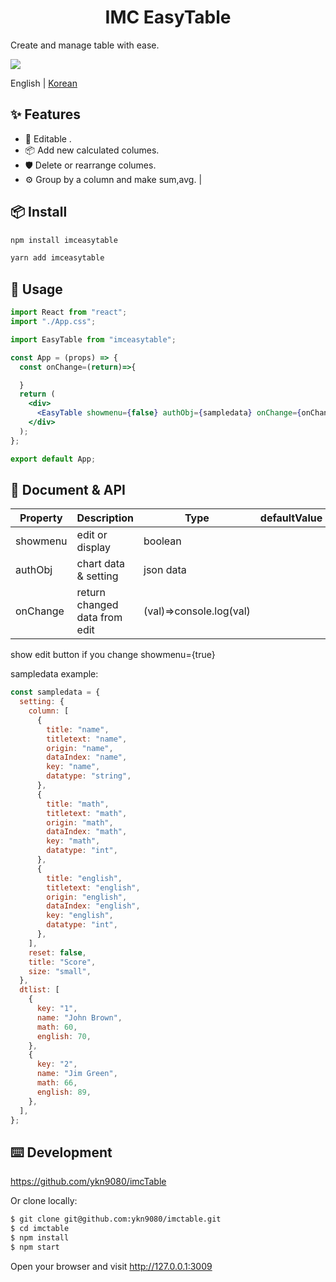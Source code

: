 <h1 align="center">IMC EasyTable</h1>

Create and manage table with ease.

[![](https://gw.alipayobjects.com/mdn/rms_08e378/afts/img/A*Yl83RJhUE7kAAAAAAAAAAABkARQnAQ)](https://ant.design)

English | [Korean](./README-kr_KR.md)

## ✨ Features

- 🌈 Editable .
- 📦 Add new calculated columes.
- 🛡 Delete or rearrange columes.
- ⚙️ Group by a column and make sum,avg.
  |

## 📦 Install

```bash
npm install imceasytable
```

```bash
yarn add imceasytable
```

## 🔨 Usage

```jsx
import React from "react";
import "./App.css";

import EasyTable from "imceasytable";

const App = (props) => {
  const onChange=(return)=>{

  }
  return (
    <div>
      <EasyTable showmenu={false} authObj={sampledata} onChange={onChange}/>
    </div>
  );
};

export default App;
```

## 📜 Document & API

| Property | Description                   | Type                    | defaultValue |
| -------- | ----------------------------- | ----------------------- | ------------ |
| showmenu | edit or display               | boolean                 |              |
| authObj  | chart data & setting          | json data               |              |
| onChange | return changed data from edit | (val)=>console.log(val) |              |

show edit button if you change showmenu={true}

sampledata example:

```jsx
const sampledata = {
  setting: {
    column: [
      {
        title: "name",
        titletext: "name",
        origin: "name",
        dataIndex: "name",
        key: "name",
        datatype: "string",
      },
      {
        title: "math",
        titletext: "math",
        origin: "math",
        dataIndex: "math",
        key: "math",
        datatype: "int",
      },
      {
        title: "english",
        titletext: "english",
        origin: "english",
        dataIndex: "english",
        key: "english",
        datatype: "int",
      },
    ],
    reset: false,
    title: "Score",
    size: "small",
  },
  dtlist: [
    {
      key: "1",
      name: "John Brown",
      math: 60,
      english: 70,
    },
    {
      key: "2",
      name: "Jim Green",
      math: 66,
      english: 89,
    },
  ],
};
```

## ⌨️ Development

https://github.com/ykn9080/imcTable

Or clone locally:

```bash
$ git clone git@github.com:ykn9080/imctable.git
$ cd imctable
$ npm install
$ npm start
```

Open your browser and visit http://127.0.0.1:3009
